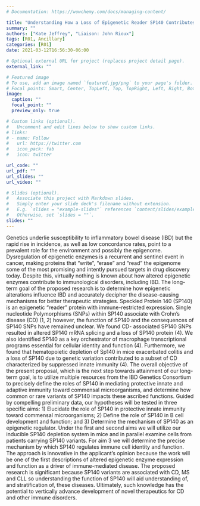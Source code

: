 ```yaml
---
# Documentation: https://wowchemy.com/docs/managing-content/

title: "Understanding How a Loss of Epigenetic Reader SP140 Contributes to IBD"
summary: ""
authors: ["Kate Jeffrey", "Liaison: John Rioux"]
tags: [R01, Ancillary]
categories: [R01]
date: 2021-03-12T16:56:30-06:00

# Optional external URL for project (replaces project detail page).
external_link: ""

# Featured image
# To use, add an image named `featured.jpg/png` to your page's folder.
# Focal points: Smart, Center, TopLeft, Top, TopRight, Left, Right, BottomLeft, Bottom, BottomRight.
image:
  caption: ""
  focal_point: ""
  preview_only: true

# Custom links (optional).
#   Uncomment and edit lines below to show custom links.
# links:
# - name: Follow
#   url: https://twitter.com
#   icon_pack: fab
#   icon: twitter

url_code: ""
url_pdf: ""
url_slides: ""
url_video: ""

# Slides (optional).
#   Associate this project with Markdown slides.
#   Simply enter your slide deck's filename without extension.
#   E.g. `slides = "example-slides"` references `content/slides/example-slides.md`.
#   Otherwise, set `slides = ""`.
slides: ""
---
```


Genetics underlie susceptibility to inflammatory bowel disease (IBD) but the rapid rise in incidence, as well as low concordance rates, point to a prevalent role for the environment and possibly the epigenome. Dysregulation of epigenetic enzymes is a recurrent and sentinel event in cancer, making proteins that “write”, “erase” and “read” the epigenome some of the most promising and intently pursued targets in drug discovery today. Despite this, virtually nothing is known about how altered epigenetic enzymes contribute to immunological disorders, including IBD. The long-term goal of the proposed research is to determine how epigenetic alterations influence IBD and accurately decipher the disease-causing mechanisms for better therapeutic strategies. Speckled Protein 140 (SP140) is an epigenetic “reader” protein with immune-restricted expression. Single nucleotide Polymorphisms (SNPs) within SP140 associate with Crohn’s disease (CD) (1, 2) however, the function of SP140 and the consequences of SP140 SNPs have remained unclear. We found CD- associated SP140 SNPs resulted in altered SP140 mRNA splicing and a loss of SP140 protein (4). We also identified SP140 as a key orchestrator of macrophage transcriptional programs essential for cellular identity and function (4). Furthermore, we found that hematopoietic depletion of Sp140 in mice exacerbated colitis and a loss of SP140 due to genetic variation contributed to a subset of CD characterized by suppressed innate immunity (4). The overall objective of the present proposal, which is the next step towards attainment of our long-term goal, is to utilize multiple resources from the IBD Genetics Consortium to precisely define the roles of SP140 in mediating protective innate and adaptive immunity toward commensal microorganisms, and determine how common or rare variants of SP140 impacts these ascribed functions. Guided by compelling preliminary data, our hypotheses will be tested in three specific aims: 1) Elucidate the role of SP140 in protective innate immunity toward commensal microorganisms; 2) Define the role of SP140 in B cell development and function; and 3) Determine the mechanism of SP140 as an epigenetic regulator. Under the first and second aims we will utilize our inducible SP140 depletion system in mice and in parallel examine cells from patients carrying SP140 variants. For aim 3 we will determine the precise mechanism by which SP140 regulates immune cell identity and function. The approach is innovative in the applicant’s opinion because the work will be one of the first descriptions of altered epigenetic enzyme expression and function as a driver of immune-mediated disease. The proposed research is significant because SP140 variants are associated with CD, MS and CLL so understanding the function of SP140 will aid understanding of, and stratification of, these diseases. Ultimately, such knowledge has the potential to vertically advance development of novel therapeutics for CD and other immune disorders.
